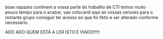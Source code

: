 boas rapazes continem a vossa parte do trabalho de CTI temos muito pouco tempo para o acabar, vao colocand aqui as vossas versoes para o restante grupo consiguir ter acesso ao que foi feito e ser alterado conforme necessário.

ADO ADO QUEM ESTÁ A LER ISTO É VIADO!!!!!
